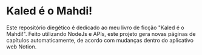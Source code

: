 # Kaled é o Mahdi!

Este repositório diegético é dedicado ao meu livro de ficção "Kaled é o Mahdi!". Feito utilizando NodeJs e APIs,
este projeto gera novas páginas de capítulos automaticamente, de acordo com mudanças dentro do aplicativo web Notion.
